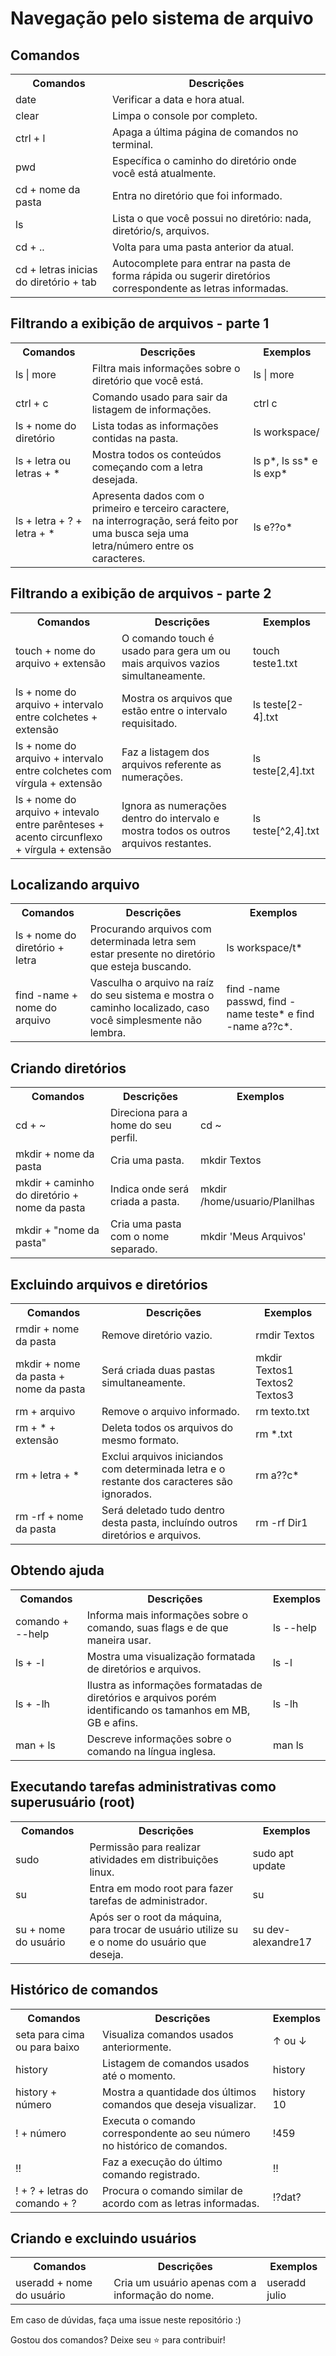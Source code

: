 <h1> Navegação pelo sistema de arquivo </h1>

<h2> Comandos </h2>

<div align="center">
    <table>
        <tr>
            <th> Comandos </th>
            <th> Descrições </th>
        </tr>
        <tr>
            <td> date </td>
            <td> Verificar a data e hora atual. </td>
        </tr>
        <tr>
            <td> clear </td>
            <td> Limpa o console por completo. </td>
        </tr>
        <tr>
            <td> ctrl + l </td>
            <td> Apaga a última página de comandos no terminal. </td>
        </tr>
        <tr>
            <td> pwd </td>
            <td> Específica o caminho do diretório onde você está atualmente. </td>
        </tr>
        <tr>
            <td> cd + nome da pasta </td>
            <td> Entra no diretório que foi informado. 
        </td>
        <tr>
            <td> ls </td>
            <td> Lista o que você possui no diretório: nada, diretório/s, arquivos. </td>
        </tr>
        <tr>
            <td> cd + .. </td>
            <td> Volta para uma pasta anterior da atual.
        </tr>
        <tr>
            <td> cd + letras inicias do diretório + tab </td>
            <td> Autocomplete para entrar na pasta de forma rápida ou sugerir diretórios correspondente as letras informadas. </td>
        </tr>
   </table>
</div>

<h2> Filtrando a exibição de arquivos - parte 1 </h2>

<div align="center">
    <table>
        <tr>
            <th> Comandos </th>
            <th> Descrições </th>
            <th> Exemplos </th>
        </tr>
        <tr>
            <td> ls | more </td>
            <td> Filtra mais informações sobre o diretório que você está. </td>
            <td> ls | more </td>
        </tr>
        <tr>
            <td> ctrl + c </td>
            <td> Comando usado para sair da listagem de informações. </td>
            <td> ctrl c </td>
        <tr>
            <td> ls + nome do diretório </td>
            <td> Lista todas as informações contidas na pasta. </td>
            <td> ls workspace/ </td>
        </tr>
        <tr>
            <td> ls + letra ou letras + * </td>
            <td> Mostra todos os conteúdos começando com a letra desejada. </td>
            <td> ls p*, ls ss* e ls exp* </td>
        </tr>
        <tr>
            <td> ls + letra + ? + letra + * </td>
            <td> Apresenta dados com o primeiro e terceiro caractere, <br> na interrogração, será feito por uma busca seja uma letra/número entre os caracteres. </td>
            <td> ls e??o* </td>
        </tr>
    </table>
</div>

<h2> Filtrando a exibição de arquivos - parte 2 </h2>

<div align="center">
    <table>
        <tr>
            <th> Comandos </th>
            <th> Descrições </th>
            <th> Exemplos </th>
        </tr>
        <tr>
            <td> touch + nome do arquivo + extensão </td>
            <td> O comando touch é usado para gera um ou mais arquivos vazios simultaneamente. </td>
            <td> touch teste1.txt </td>
        </tr>
        <tr>
            <td> ls + nome do arquivo + intervalo entre colchetes + extensão </td>
            <td> Mostra os arquivos que estão entre o intervalo requisitado. </td>
            <td> ls teste[2-4].txt </td>
            </td>
        </tr>
        <tr>
            <td> ls + nome do arquivo + intervalo entre colchetes com vírgula + extensão </td>
            <td> Faz a listagem dos arquivos referente as numerações. </td>
            <td> ls teste[2,4].txt </td>
        </tr>
        <tr>
            <td> ls + nome do arquivo + intevalo entre parênteses + acento circunflexo + vírgula + extensão </td>
            <td> Ignora as numerações dentro do intervalo e mostra todos os outros arquivos restantes. </td>
            <td> ls teste[^2,4].txt </td>
        </tr>
    </table>
</div>

<h2> Localizando arquivo </h2>

<div align="center">
    <table>
        <tr>
            <th> Comandos </th>
            <th> Descrições </th>
            <th> Exemplos </th>
        </tr>
        <tr>
            <td> ls + nome do diretório + letra </td>
            <td> Procurando arquivos com determinada letra sem estar presente no diretório que esteja buscando. </td>
            <td> ls workspace/t* </td>
        </tr>
        <tr>
            <td> find -name + nome do arquivo </td> 
            <td> Vasculha o arquivo na raíz do seu sistema e mostra o caminho localizado, caso você simplesmente não lembra. </td>
            <td> find -name passwd, find -name teste* e find -name a??c*. </td>
        </tr>
    </table>
</div>

<h2> Criando diretórios </h2>

<div>
    <table>
        <tr>
            <th> Comandos </th>
            <th> Descrições </th>
            <th> Exemplos </th>
        </tr>
        <tr>
            <td> cd + ~ </td>
            <td> Direciona para a home do seu perfil. </td>
            <td> cd ~ </td>
        </tr>
        <tr>
            <td> mkdir + nome da pasta </td>
            <td> Cria uma pasta. </td>
            <td> mkdir Textos </td>
        </tr>
        <tr>
            <td> mkdir + caminho do diretório + nome da pasta </td>
            <td> Indica onde será criada a pasta. </td>
            <td> mkdir /home/usuario/Planilhas </td>
        </tr>
        <tr>
            <td> mkdir + "nome da pasta" </td>
            <td> Cria uma pasta com o nome separado. </td>
            <td> mkdir 'Meus Arquivos' </td>
        </tr>
    </table>
</div>

<h2> Excluindo arquivos e diretórios </h2>

<div align="center">
    <table>
        <tr>
            <th> Comandos </th>
            <th> Descrições </th>
            <th> Exemplos </th>
        </tr>
        <tr>
            <td> rmdir + nome da pasta </td>
            <td> Remove diretório vazio. </td>
            <td> rmdir Textos </td>
        </tr>
        <tr>
            <td> mkdir + nome da pasta + nome da pasta </td>
            <td> Será criada duas pastas simultaneamente. </td>
            <td> mkdir Textos1 Textos2 Textos3 </td>
        </tr>
        <tr>
            <td> rm + arquivo </td>
            <td> Remove o arquivo informado. </td>
            <td> rm texto.txt </td>
        </tr>
        <tr>
            <td> rm + * + extensão </td>
            <td> Deleta todos os arquivos do mesmo formato. </td>
            <td> rm *.txt </td>
        </tr>
        <tr>
            <td> rm + letra + * </td>
            <td> Exclui arquivos iniciandos com determinada letra e o restante dos caracteres são ignorados. </td>
            <td> rm a??c* </td>
        </tr>
        <tr>
            <td> rm -rf + nome da pasta </td>
            <td> Será deletado tudo dentro desta pasta, incluíndo outros diretórios e arquivos. </td>
            <td> rm -rf Dir1 </td>
        </tr>
    </table>
</div>

<h2> Obtendo ajuda </h2>

<div align="center">
    <table>
        <tr>
            <th> Comandos </th>
            <th> Descrições </th>
            <th> Exemplos </th>
        </tr>
        <tr>
            <td> comando + --help </td>
            <td> Informa mais informações sobre o comando, suas flags e de que maneira usar. </td>
            <td> ls --help </td>
        </tr>
        <tr>
            <td> ls + -l </td>
            <td> Mostra uma visualização formatada de diretórios e arquivos. </td>
            <td> ls -l </td>
        </tr>
        <tr>
            <td> ls + -lh </td>
            <td> Ilustra as informações formatadas de diretórios e arquivos porém identificando os tamanhos em MB, GB e afins. </td>
            <td> ls -lh </td>
        </tr>
        <tr>
            <td> man + ls </td>
            <td> Descreve informações sobre o comando na língua inglesa. </td>
            <td> man ls </td>
        </tr>
    </table>
</div>

<h2> Executando tarefas administrativas como superusuário (root) </h2>

<div align="center">
    <table>
        <tr>
            <th> Comandos </th>
            <th> Descrições </th>
            <th> Exemplos </th>
        </tr>
        <tr>
            <td> sudo </td>
            <td> Permissão para realizar atividades em distribuições linux. </td>
            <td> sudo apt update </td>
        </tr>
        <tr>
            <td> su </td>
            <td> Entra em modo root para fazer tarefas de administrador. </td>
            <td> su </td>
        </tr>
        <tr>
            <td> su + nome do usuário </td>
            <td> Após ser o root da máquina, para trocar de usuário utilize su e o nome do usuário que deseja. </td>
            <td> su dev-alexandre17 </td>
        </tr>
    </table>
</div>

<h2> Histórico de comandos </h2>

<div>
    <table>
        <tr>
            <th> Comandos </th>
            <th> Descrições </th>
            <th> Exemplos </th>
        </tr>
        <tr>
            <td> seta para cima ou para baixo </td>
            <td> Visualiza comandos usados anteriormente. </td>
            <td> ↑ ou ↓ </td>
        </tr>
        <tr>
            <td> history </td>
            <td> Listagem de comandos usados até o momento. </td>
            <td> history </td>
        </tr>
        <tr>
            <td> history + número </td>
            <td> Mostra a quantidade dos últimos comandos que deseja visualizar. </td>
            <td> history 10 </td>
        </tr>
        <tr>
            <td> ! + número </td>
            <td> Executa o comando correspondente ao seu número no histórico de comandos. </td>
            <td> !459 </td>
        </tr>
        <tr>
            <td> !! </td>
            <td> Faz a execução do último comando registrado. </td>
            <td> !! </td>
        </tr>
        <tr>
            <td> ! + ? + letras do comando + ? </td>
            <td> Procura o comando similar de acordo com as letras informadas. </td>
            <td> !?dat? </td>
        </tr>
    </table>
</div>

<h2> Criando e excluindo usuários </h2>

<div>
   <table>
        <tr>
            <th> Comandos </th>
            <th> Descrições </th>
            <th> Exemplos </th>
        </tr>
        <tr>
            <td> useradd + nome do usuário </td>
            <td> Cria um usuário apenas com a informação do nome. </td>
            <td> useradd julio </td>
        </tr>
    </table>
</div>

<p> Em caso de dúvidas, faça uma issue neste repositório :) <p>
<p> Gostou dos comandos? Deixe seu ⭐ para contribuir! </p>
